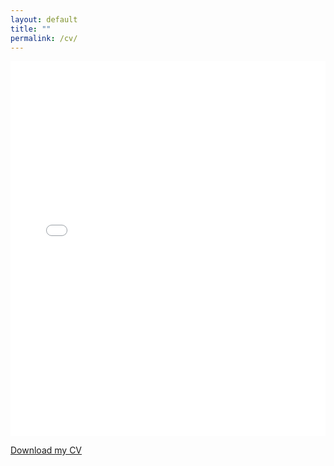 ```yaml
---
layout: default
title: ""
permalink: /cv/
---
```


<embed src="/docs/Deegan_CV.pdf" type="application/pdf" width="100%" height="600px" />

<a href="/docs/Deegan_CV.pdf" download>Download my CV</a>

